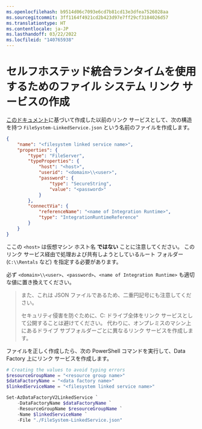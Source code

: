 ```yaml
---
ms.openlocfilehash: b9514d06c7093e6cd7b81cd13e3dfea7526028aa
ms.sourcegitcommit: 3ff1164f4921cd2b423d97e7ff29cf3184026d57
ms.translationtype: HT
ms.contentlocale: ja-JP
ms.lasthandoff: 03/22/2022
ms.locfileid: "140765938"
---
```

# <a name="creating-the-file-system-linked-service-to-use-the-self-hosted-integration-runtime"></a>セルフホステッド統合ランタイムを使用するためのファイル システム リンク サービスの作成

[このドキュメント](https://docs.microsoft.com/en-us/azure/data-factory/connector-file-system#linked-service-properties)に基づいて作成した以前のリンク サービスとして、次の構造を持つ `FileSystem-LinkedService.json` という名前のファイルを作成します。

```json
{
    "name": "<filesystem linked service name>",
    "properties": {
        "type": "FileServer",
        "typeProperties": {
            "host": "<host>",
            "userid": "<domain>\\<user>",
            "password": {
                "type": "SecureString",
                "value": "<password>"
            }
        },
        "connectVia": {
            "referenceName": "<name of Integration Runtime>",
            "type": "IntegrationRuntimeReference"
        }
    }
}
```

ここの `<host>` は仮想マシン ホスト名 **ではない** ことに注意してください。 このリンク サービス経由で処理および共有しようとしているルート フォルダー (`C:\\Rentals` など) を指定する必要があります。

必ず `<domain>\\<user>`、`<password>`、`<name of Integration Runtime>` も適切な値に置き換えてください。

> また、これは JSON ファイルであるため、二重円記号にも注意してください。
>
> セキュリティ侵害を防ぐために、C: ドライブ全体をリンク サービスとして公開することは避けてください。 代わりに、オンプレミスのマシン上にあるドライブ サブフォルダーごとに異なるリンク サービスを作成します。

ファイルを正しく作成したら、次の PowerShell コマンドを実行して、Data Factory 上にリンク サービスを作成します。

```powershell
# Creating the values to avoid typing errors
$resourceGroupName = "<resource group name>"
$dataFactoryName = "<data factory name>"
$linkedServiceName = "<filesystem linked service name>"

Set-AzDataFactoryV2LinkedService `
    -DataFactoryName $dataFactoryName `
    -ResourceGroupName $resourceGroupName `
    -Name $linkedServiceName `
    -File "./FileSystem-LinkedService.json"
```